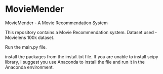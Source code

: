 # MovieMender
MovieMender - A Movie Recommendation System

This repository contains a Movie Recommendation system.
Dataset used - Movielens 100k dataset.

Run the main.py file.

install the packages from the install.txt file.
If you are unable to install scipy library, I suggest you use Anaconda to install the file and run it in the Anaconda environment.
